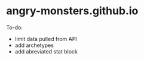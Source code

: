 # angry-monsters.github.io

To-do: 
- limit data pulled from API
- add archetypes
- add abreviated stat block